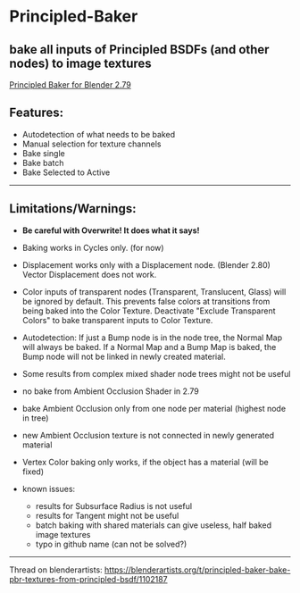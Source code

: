 # Principled-Baker
bake all inputs of Principled BSDFs (and other nodes) to image textures
---

[Principled Baker for Blender 2.79](https://github.com/danielenger/Principled-Baker_for_2-79)


Features:
--
- Autodetection of what needs to be baked
- Manual selection for texture channels
- Bake single
- Bake batch
- Bake Selected to Active

---
Limitations/Warnings:
--
- **Be careful with Overwrite! It does what it says!**

- Baking works in Cycles only. (for now)

- Displacement works only with a Displacement node. (Blender 2.80)
Vector Displacement does not work.

- Color inputs of transparent nodes (Transparent, Translucent, Glass) will be ignored by default.
This prevents false colors at transitions from being baked into the Color Texture.
Deactivate "Exclude Transparent Colors" to bake transparent inputs to Color Texture.

- Autodetection:
If just a Bump node is in the node tree, the Normal Map will always be baked.
If a Normal Map and a Bump Map is baked, the Bump node will not be linked in newly created material.

- Some results from complex mixed shader node trees might not be useful

- no bake from Ambient Occlusion Shader in 2.79

- bake Ambient Occlusion only from one node per material (highest node in tree)

- new Ambient Occlusion texture is not connected in newly generated material

- Vertex Color baking only works, if the object has a material (will be fixed)

- known issues:
  * results for Subsurface Radius is not useful 
  * results for Tangent might not be useful
  * batch baking with shared materials can give useless, half baked image textures
  * typo in github name (can not be solved?)


***
Thread on blenderartists:
https://blenderartists.org/t/principled-baker-bake-pbr-textures-from-principled-bsdf/1102187
